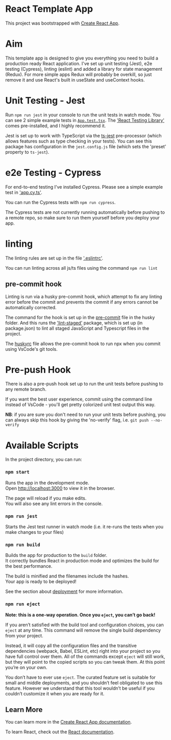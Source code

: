 # React Template App

This project was bootstrapped with [Create React App](https://github.com/facebook/create-react-app).

# Aim

This template app is designed to give you everything you need to build a production ready React application. I've set up unit testing (Jest), e2e testing (Cypress), linting (eslint) and added a library for state management (Redux). For more simple apps Redux will probably be overkill, so just remove it and use React's built in useState and useContext hooks.

# Unit Testing - Jest

Run `npm run jest` in your console to run the unit tests in watch mode. You can see 2 simple example tests in [`App.test.tsx`](./src/App.test.tsx). The ['React Testing Library'](https://testing-library.com/docs/react-testing-library/intro/) comes pre-installed, and I highly recommend it.

Jest is set up to work with TypeScript via the [ts-jest](https://kulshekhar.github.io/ts-jest/) pre-processor (which allows features such as type checking in your tests). You can see this package has configuration in the `jest.config.js` file (which sets the 'preset' property to `ts-jest`).

# e2e Testing - Cypress

For end-to-end testing I've installed Cypress. Please see a simple example test in ['app.cy.ts'](./cypress//e2e/app.cy.ts).

You can run the Cypress tests with `npm run cypress`.

The Cypress tests are not currently running automatically before pushing to a remote repo, so make sure to run them yourself before you deploy your app.

# linting

The linting rules are set up in the file ['.eslintrc'](.eslintrc).

You can run linting across all js/ts files using the command `npm run lint`

## pre-commit hook

Linting is run via a husky pre-commit hook, which attempt to fix any linting error before the commit and prevents the commit if any errors cannot be automatically corrected.

The command for the hook is set up in the [pre-commit](.husky/pre-commit) file in the husky folder. And this runs the ['lint-staged'](https://github.com/okonet/lint-staged) package, which is set up (in package.json) to lint all staged JavaScript and Typescript files in the project.

The [huskyrc](huskyrc) file allows the pre-commit hook to run npx when you commit using VsCode's git tools.

# Pre-push Hook

There is also a pre-push hook set up to run the unit tests before pushing to any remote branch.

If you want the best user experience, commit using the command line instead of VsCode - you'll get pretty colorized unit test output this way.

**NB**: if you are sure you don't need to run your unit tests before pushing, you can always skip this hook by giving the 'no-verify' flag, i.e. `git push --no-verify`

# Available Scripts

In the project directory, you can run:

### `npm start`

Runs the app in the development mode.\
Open [http://localhost:3000](http://localhost:3000) to view it in the browser.

The page will reload if you make edits.\
You will also see any lint errors in the console.

### `npm run jest`

Starts the Jest test runner in watch mode (i.e. it re-runs the tests when you make changes to your files)

### `npm run build`

Builds the app for production to the `build` folder.\
It correctly bundles React in production mode and optimizes the build for the best performance.

The build is minified and the filenames include the hashes.\
Your app is ready to be deployed!

See the section about [deployment](https://facebook.github.io/create-react-app/docs/deployment) for more information.

### `npm run eject`

**Note: this is a one-way operation. Once you `eject`, you can’t go back!**

If you aren’t satisfied with the build tool and configuration choices, you can `eject` at any time. This command will remove the single build dependency from your project.

Instead, it will copy all the configuration files and the transitive dependencies (webpack, Babel, ESLint, etc) right into your project so you have full control over them. All of the commands except `eject` will still work, but they will point to the copied scripts so you can tweak them. At this point you’re on your own.

You don’t have to ever use `eject`. The curated feature set is suitable for small and middle deployments, and you shouldn’t feel obligated to use this feature. However we understand that this tool wouldn’t be useful if you couldn’t customize it when you are ready for it.

## Learn More

You can learn more in the [Create React App documentation](https://facebook.github.io/create-react-app/docs/getting-started).

To learn React, check out the [React documentation](https://reactjs.org/).
